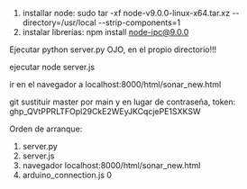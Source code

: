 



1. installar node: sudo tar -xf node-v9.0.0-linux-x64.tar.xz --directory=/usr/local --strip-components=1
2. instalar librerías:
	npm install node-ipc@9.0.0

Ejecutar python server.py OJO, en el propio directorio!!!

ejecutar node server.js

ir en el navegador a localhost:8000/html/sonar_new.html

git sustituir master por main y en lugar de contraseña, token: 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



Orden de arranque:

1. server.py
2. server.js
3. navegador localhost:8000/html/sonar_new.html
4. arduino_connection.js 0